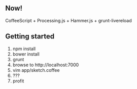 Now!
----

CoffeeScript + Processing.js + Hammer.js + grunt-livereload

Getting started
---------------
1. npm install
2. bower install
3. grunt
4. browse to http://localhost:7000
5. vim app/sketch.coffee
6. ???
7. profit
